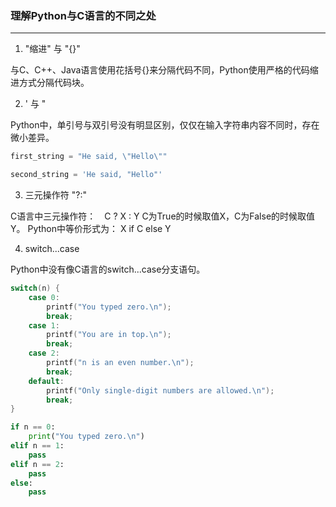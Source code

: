 ### 理解Python与C语言的不同之处

---

1) "缩进" 与 "{}"

与C、C++、Java语言使用花括号{}来分隔代码不同，Python使用严格的代码缩进方式分隔代码块。

2) ' 与 "

Python中，单引号与双引号没有明显区别，仅仅在输入字符串内容不同时，存在微小差异。

```python
first_string = "He said, \"Hello\""

second_string = 'He said, "Hello"'
```

3) 三元操作符 "?:"

C语言中三元操作符：　C ? X : Y C为True的时候取值X，C为False的时候取值Y。
Python中等价形式为： X if C else Y


4) switch...case

Python中没有像C语言的switch...case分支语句。

```c
switch(n) {
    case 0:
        printf("You typed zero.\n");
        break;
    case 1:
        printf("You are in top.\n");
        break;
    case 2:
        printf("n is an even number.\n");
        break;
    default:
        printf("Only single-digit numbers are allowed.\n");
        break;
}
```
```python
if n == 0:
    print("You typed zero.\n")
elif n == 1:
    pass
elif n == 2:
    pass
else:
    pass
```


